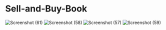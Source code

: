 # Sell-and-Buy-Book
![Screenshot (61)](https://user-images.githubusercontent.com/83280046/135147222-98d514f3-77fe-4f23-b655-62e03f845c1d.png)
![Screenshot (58)](https://user-images.githubusercontent.com/83280046/135147434-1737a114-483e-454e-b5db-2cabdcb553bd.png)
![Screenshot (57)](https://user-images.githubusercontent.com/83280046/135147449-c90a868c-7b17-4e40-b30b-82b194670f27.png)
![Screenshot (59)](https://user-images.githubusercontent.com/83280046/135147458-845ff003-0e19-426a-a405-8ef3bf8c9e3b.png)
